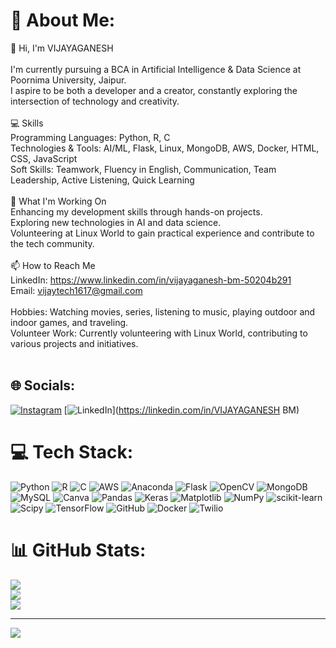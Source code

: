 # 💫 About Me:
👋 Hi, I'm VIJAYAGANESH<br><br>I'm currently pursuing a BCA in Artificial Intelligence & Data Science at Poornima University, Jaipur. <br>I aspire to be both a developer and a creator, constantly exploring the intersection of technology and creativity.<br><br>💻 Skills<br>Programming Languages: Python, R, C<br>Technologies & Tools: AI/ML, Flask, Linux, MongoDB, AWS, Docker, HTML, CSS, JavaScript<br>Soft Skills: Teamwork, Fluency in English, Communication, Team Leadership, Active Listening, Quick Learning<br><br>🌱 What I'm Working On<br>Enhancing my development skills through hands-on projects.<br>Exploring new technologies in AI and data science.<br>Volunteering at Linux World to gain practical experience and contribute to the tech community.<br><br>📫 How to Reach Me<br>LinkedIn: https://www.linkedin.com/in/vijayaganesh-bm-50204b291<br>Email: vijaytech1617@gmail.com<br><br>Hobbies: Watching movies, series, listening to music, playing outdoor and indoor games, and traveling.<br>Volunteer Work: Currently volunteering with Linux World, contributing to various projects and initiatives.<br><br>


## 🌐 Socials:
[![Instagram](https://img.shields.io/badge/Instagram-%23E4405F.svg?logo=Instagram&logoColor=white)](https://instagram.com/_.i_.m_.vijay._) [![LinkedIn](https://img.shields.io/badge/LinkedIn-%230077B5.svg?logo=linkedin&logoColor=white)](https://linkedin.com/in/VIJAYAGANESH BM) 

# 💻 Tech Stack:
![Python](https://img.shields.io/badge/python-3670A0?style=for-the-badge&logo=python&logoColor=ffdd54) ![R](https://img.shields.io/badge/r-%23276DC3.svg?style=for-the-badge&logo=r&logoColor=white) ![C](https://img.shields.io/badge/c-%2300599C.svg?style=for-the-badge&logo=c&logoColor=white) ![AWS](https://img.shields.io/badge/AWS-%23FF9900.svg?style=for-the-badge&logo=amazon-aws&logoColor=white) ![Anaconda](https://img.shields.io/badge/Anaconda-%2344A833.svg?style=for-the-badge&logo=anaconda&logoColor=white) ![Flask](https://img.shields.io/badge/flask-%23000.svg?style=for-the-badge&logo=flask&logoColor=white) ![OpenCV](https://img.shields.io/badge/opencv-%23white.svg?style=for-the-badge&logo=opencv&logoColor=white) ![MongoDB](https://img.shields.io/badge/MongoDB-%234ea94b.svg?style=for-the-badge&logo=mongodb&logoColor=white) ![MySQL](https://img.shields.io/badge/mysql-4479A1.svg?style=for-the-badge&logo=mysql&logoColor=white) ![Canva](https://img.shields.io/badge/Canva-%2300C4CC.svg?style=for-the-badge&logo=Canva&logoColor=white) ![Pandas](https://img.shields.io/badge/pandas-%23150458.svg?style=for-the-badge&logo=pandas&logoColor=white) ![Keras](https://img.shields.io/badge/Keras-%23D00000.svg?style=for-the-badge&logo=Keras&logoColor=white) ![Matplotlib](https://img.shields.io/badge/Matplotlib-%23ffffff.svg?style=for-the-badge&logo=Matplotlib&logoColor=black) ![NumPy](https://img.shields.io/badge/numpy-%23013243.svg?style=for-the-badge&logo=numpy&logoColor=white) ![scikit-learn](https://img.shields.io/badge/scikit--learn-%23F7931E.svg?style=for-the-badge&logo=scikit-learn&logoColor=white) ![Scipy](https://img.shields.io/badge/SciPy-%230C55A5.svg?style=for-the-badge&logo=scipy&logoColor=%white) ![TensorFlow](https://img.shields.io/badge/TensorFlow-%23FF6F00.svg?style=for-the-badge&logo=TensorFlow&logoColor=white) ![GitHub](https://img.shields.io/badge/github-%23121011.svg?style=for-the-badge&logo=github&logoColor=white) ![Docker](https://img.shields.io/badge/docker-%230db7ed.svg?style=for-the-badge&logo=docker&logoColor=white) ![Twilio](https://img.shields.io/badge/Twilio-F22F46?style=for-the-badge&logo=Twilio&logoColor=white)
# 📊 GitHub Stats:
![](https://github-readme-stats.vercel.app/api?username=VijayGit1617&theme=dark&hide_border=false&include_all_commits=false&count_private=false)<br/>
![](https://github-readme-streak-stats.herokuapp.com/?user=VijayGit1617&theme=dark&hide_border=false)<br/>
![](https://github-readme-stats.vercel.app/api/top-langs/?username=VijayGit1617&theme=dark&hide_border=false&include_all_commits=false&count_private=false&layout=compact)

---
[![](https://visitcount.itsvg.in/api?id=VijayGit1617&icon=0&color=0)](https://visitcount.itsvg.in)

<!-- Proudly created with GPRM ( https://gprm.itsvg.in ) -->
